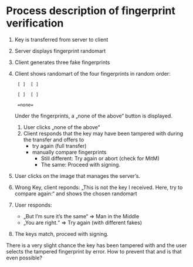 # Process description of fingerprint verification

1. Key is transferred from server to client
2. Server displays fingerprint randomart
3. Client generates three fake fingerprints
4. Client shows randomart of the four fingerprints in random order:

        [ ]  [ ]
        
        [ ]  [ ]
        
        =none=

   Under the fingerprints, a „none of the above“ button is displayed.
   1. User clicks „none of the above“
   2. Client responds that the key may have been tampered with during
      the transfer and offers to
      - try again (full transfer)
      - manually compare fingerprints
         - Still different: Try again or abort (check for MitM)
         - The same: Proceed with signing.
5. User clicks on the image that manages the server’s.
  1. Wrong Key, client reponds: „This is not the key I received. Here,
     try to compare again:“ and shows the chosen randomart
  2. User responds:
     - „But I’m sure it’s the same“ ⇒ Man in the Middle
     - „You are right.“ ⇒ Try again (with different fakes)
6. The keys match, proceed with signing.

There is a very slight chance the key has been tampered with and the
user selects the tampered fingerprint by error. How to prevent that
and is that even possible?
